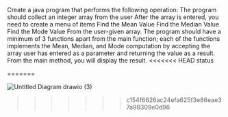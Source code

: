 Create a java program that performs the following operation:
The program should collect an integer array from the user
After the array is entered, you need to create a menu of items
Find the Mean Value
Find the Median Value
Find the Mode Value
From the user-given array.
The program should have a minimum of 3 functions apart from the main function; each of the functions implements the Mean, Median, and Mode computation by accepting the array user has entered as a parameter and returning the value as a result. From the main method, you will display the result.
<<<<<<< HEAD
status




=======

![Untitled Diagram drawio (3)](https://user-images.githubusercontent.com/115824939/219315016-2c2e1506-d2ef-4a0d-a37f-dd805507fcd0.png)
>>>>>>> c154f6626ac24efa625f3e86eae37a98309e0d96



